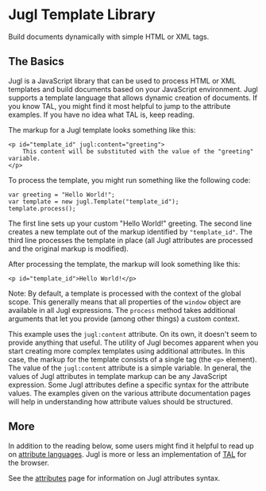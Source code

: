 Jugl Template Library
=====================

Build documents dynamically with simple HTML or XML tags.

The Basics
----------

Jugl is a JavaScript library that can be used to process HTML or XML templates
and build documents based on your JavaScript environment. Jugl supports a
template language that allows dynamic creation of documents. If you know TAL,
you might find it most helpful to jump to the attribute examples. If you have no
idea what TAL is, keep reading.

The markup for a Jugl template looks something like this:

    <p id="template_id" jugl:content="greeting">
        This content will be substituted with the value of the "greeting" variable.
    </p>

To process the template, you might run something like the following code:

    var greeting = "Hello World!";
    var template = new jugl.Template("template_id");
    template.process();

The first line sets up your custom "Hello World!" greeting. The second line
creates a new template out of the markup identified by `"template_id"`. The
third line processes the template in place (all Jugl attributes are processed
and the original markup is modified).

After processing the template, the markup will look something like this:

    <p id="template_id">Hello World!</p>


Note: By default, a template is processed with the context of the global scope.
This generally means that all properties of the `window` object are available
in all Jugl expressions. The `process` method takes additional arguments that
let you provide (among other things) a custom context.

This example uses the `jugl:content` attribute. On its own, it doesn't seem to
provide anything that useful. The utility of Jugl becomes apparent when you
start creating more complex templates using additional attributes. In this case,
the markup for the template consists of a single tag (the `<p>` element). The
value of the `jugl:content` attribute is a simple variable. In general, the
values of Jugl attributes in template markup can be any JavaScript expression.
Some Jugl attributes define a specific syntax for the attribute values. The
examples given on the various attribute documentation pages will help in
understanding how attribute values should be structured.

More
----

In addition to the reading below, some users might find it helpful to read up on
[attribute languages](http://wiki.zope.org/ZPT/AttributeLanguage). Jugl is
more or less an implementation of [TAL](http://wiki.zope.org/ZPT/TALSpecification14) 
for the browser.

See the [attributes](attributes.md) page for information on Jugl attributes
syntax.
